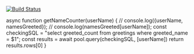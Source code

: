 [![Build Status](https://travis-ci.org/phelisa2020/greetings-webapp.svg?branch=master)](https://travis-ci.org/phelisa2020/greetings-webapp)



async function getNameCounter(userName) {
		// console.log({userName, namesGreeted});
		// console.log(namesGreeted[userName]);
		const checkingSQL = "select greeted_count from greetings where greeted_name = $1";
		const results = await pool.query(checkingSQL, [userName])
		return results.rows[0]
	}